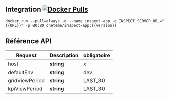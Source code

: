 


## Integration [![Docker Pulls](https://img.shields.io/docker/v/oneteme/inspect-app?style=social)](https://hub.docker.com/r/oneteme/inspect-app)
```SH
docker run --pull=always -d --name inspect-app -e INSPECT_SERVER_URL="{{URL}}" -p 80:80 oneteme/inspect-app:{{version}}
```
## Référence API

| Request | Description   | obligatoire | 
|------|------------|-------------|
| host | **string** | x           | 
| defaultEnv | **string** | dev         | 
| gridViewPeriod | **string** | LAST_30     |
| kpiViewPeriod  | **string** | LAST_30           | 
